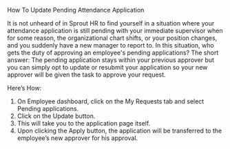 How To Update Pending Attendance Application

It is not unheard of in Sprout HR to find yourself in a situation where your attendance application is still pending with
your immediate supervisor when for some reason, the organizational chart shifts, or your position changes, and you
suddenly have a new manager to report to.
In this situation, who gets the duty of approving an employee's pending applications?
The short answer: The pending application stays within your previous approver but you can simply opt to update or
resubmit your application so your new approver will be given the task to approve your request.

Here’s How:
1. On Employee dashboard, click on the My Requests tab and select Pending applications.
2. Click on the Update button.
3. This will take you to the application page itself.
4. Upon clicking the Apply button, the application will be transferred to the employee’s new approver for his
approval.
